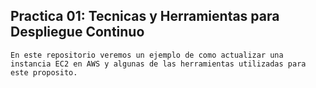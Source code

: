 ## Practica 01: Tecnicas y Herramientas para Despliegue Continuo

    En este repositorio veremos un ejemplo de como actualizar una instancia EC2 en AWS y algunas de las herramientas utilizadas para este proposito.
